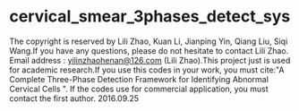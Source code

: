 # cervical_smear_3phases_detect_sys

The copyright is reserved by Lili Zhao, Kuan Li, Jianping Yin, Qiang Liu, Siqi Wang.If you have any questions, please do not hesitate to contact Lili Zhao. Email address : yilinzhaohenan@126.com  (Lili Zhao).This project just is used for academic research.If you use this codes in your work, you must cite:"A Complete Three-Phase Detection Framework for
Identifying Abnormal Cervical Cells ". If the codes use for commercial application, you must contact the first author. 
2016.09.25
